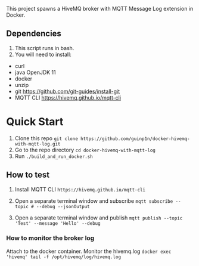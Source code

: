 This project spawns a HiveMQ broker with MQTT Message Log extension in Docker.

## Dependencies
1. This script runs in bash.
1. You will need to install:
  - curl
  - java OpenJDK 11
  - docker
  - unzip
  - git https://github.com/git-guides/install-git
  - MQTT CLI  https://hivemq.github.io/mqtt-cli


# Quick Start

1. Clone this repo `git clone https://github.com/guinp1n/docker-hivemq-with-mqtt-log.git`
2. Go to the repo directory `cd docker-hivemq-with-mqtt-log`
3. Run `./build_and_run_docker.sh`

## How to test
1. Install MQTT CLI ``https://hivemq.github.io/mqtt-cli``

1. Open a separate terminal window and subscribe
```mqtt subscribe --topic # --debug --jsonOutput```

1. Open a separate terminal window and publish
``mqtt publish --topic 'Test' --message 'Hello' --debug``

### How to monitor the broker log
Attach to the docker container. Monitor the hivemq.log
``docker exec 'hivemq' tail -f /opt/hivemq/log/hivemq.log``

